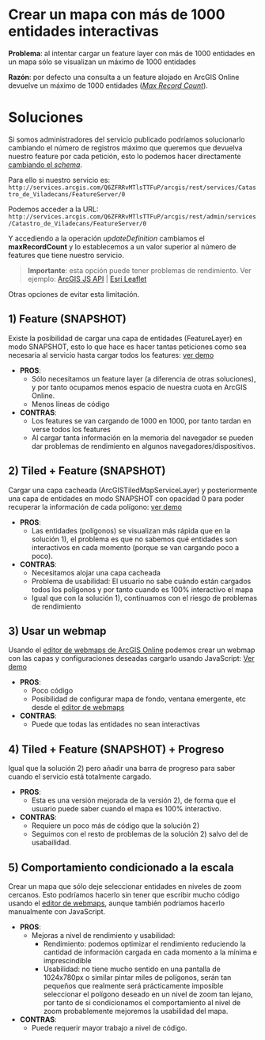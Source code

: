 # Crear un mapa con más de 1000 entidades interactivas
**Problema**: al intentar cargar un feature layer con más de 1000 entidades en un mapa sólo se visualizan un máximo de 1000 entidades

**Razón**: por defecto una consulta a un feature alojado en ArcGIS Online devuelve un máximo de 1000 entidades ([*Max Record Count*](http://services5.arcgis.com/6gwZHZyCCsxPuNBv/arcgis/rest/services/Viladecans/FeatureServer/0)).

# Soluciones
Si somos administradores del servicio publicado podríamos solucionarlo cambiando el número de registros máximo que queremos que devuelva nuestro feature por cada petición, esto lo podemos hacer directamente [cambiando el *schema*](https://blogs.esri.com/esri/arcgis/files/2014/10/How-to-Update-Hosted-Feature-Service-Schemas1.pdf). 

Para ello si nuestro servicio es:
```http://services.arcgis.com/Q6ZFRRvMTlsTTFuP/arcgis/rest/services/Catastro_de_Viladecans/FeatureServer/0 ```

Podemos acceder a la URL:
```http://services.arcgis.com/Q6ZFRRvMTlsTTFuP/arcgis/rest/admin/services/Catastro_de_Viladecans/FeatureServer/0 ```

Y accediendo a la operación *updateDefinition* cambiamos el **maxRecordCount** y lo establecemos a un valor superior al número de features que tiene nuestro servicio.

> **Importante**: esta opción puede tener problemas de rendimiento. Ver ejemplo: [ArcGIS JS API](http://esri-es.github.io/JavascriptAPI/problems/morethan1000entities/feature.html) | [Esri Leaflet](http://esri-es.github.io/JavascriptAPI/problems/morethan1000entities/feature_leaflet.html)

Otras opciones de evitar esta limitación.

## 1) Feature (SNAPSHOT)
Existe la posibilidad de cargar una capa de entidades (FeatureLayer) en modo SNAPSHOT, esto lo que hace es hacer tantas peticiones como sea necesaria al servicio hasta cargar todos los features: [ver demo](http://esri-es.github.io/JavascriptAPI/problems/morethan1000entities/feature_snapshot.html)
* **PROS**:
  * Sólo necesitamos un feature layer (a diferencia de otras soluciones), y por tanto ocupamos menos espacio de nuestra cuota en ArcGIS Online.
  * Menos líneas de código
* **CONTRAS**:
  * Los features se van cargando de 1000 en 1000, por tanto tardan en verse todos los features
  * Al cargar tanta información en la memoria del navegador se pueden dar problemas de rendimiento en algunos navegadores/dispositivos.

## 2) Tiled + Feature (SNAPSHOT)
Cargar una capa cacheada (ArcGISTiledMapServiceLayer) y posteriormente una capa de entidades en modo SNAPSHOT con opacidad 0 para poder recuperar la información de cada polígono: [ver demo](http://esri-es.github.io/JavascriptAPI/problems/morethan1000entities/tiled_feature_snapshot.html)
* **PROS**: 
  * Las entidades (polígonos) se visualizan más rápida que en la solución 1), el problema es que no sabemos qué entidades son interactivos en cada momento (porque se van cargando poco a poco).
* **CONTRAS**:
  * Necesitamos alojar una capa cacheada
  * Problema de usabilidad: El usuario no sabe cuándo están cargados todos los polígonos y por tanto cuando es 100% interactivo el mapa
  * Igual que con la solución 1), continuamos con el riesgo de problemas de rendimiento

## 3) Usar un webmap
Usando el [editor de webmaps de ArcGIS Online](http://www.arcgis.com/home/webmap/viewer.html?useExisting=1) podemos crear un webmap con las capas y configuraciones deseadas cargarlo usando JavaScript: [Ver demo](http://esri-es.github.io/JavascriptAPI/problems/morethan1000entities/webmap.html)

* **PROS**:
  * Poco código
  * Posibilidad de configurar mapa de fondo, ventana emergente, etc desde el [editor de webmaps](http://www.arcgis.com/home/webmap/viewer.html?useExisting=1)
* **CONTRAS**:
  * Puede que todas las entidades no sean interactivas

## 4) Tiled + Feature (SNAPSHOT) + Progreso
Igual que la solución 2) pero añadir una barra de progreso para saber cuando el servicio está totalmente cargado.
* **PROS**:
  * Esta es una versión mejorada de la versión 2), de forma que el usuario puede saber cuando el mapa es 100% interactivo.
* **CONTRAS**:
  * Requiere un poco más de código que la solución 2)
  * Seguimos con el resto de problemas de la solución 2) salvo del de usabailidad.

## 5) Comportamiento condicionado a la escala
Crear un mapa que sólo deje seleccionar entidades en niveles de zoom cercanos. Esto podríamos hacerlo sin tener que escribir mucho código usando el [editor de webmaps](http://www.arcgis.com/home/webmap/viewer.html?useExisting=1), aunque también podríamos hacerlo manualmente con JavaScript.

* **PROS**:
  * Mejoras a nivel de rendimiento y usabilidad:
    * Rendimiento: podemos optimizar el rendimiento reduciendo la cantidad de información cargada en cada momento a la mínima e imprescindible
    * Usabilidad: no tiene mucho sentido en una pantalla de 1024x780px o similar pintar miles de polígonos, serán tan pequeños que realmente será prácticamente imposible seleccionar el polígono deseado en un nivel de zoom tan lejano, por tanto de si condicionamos el comportamiento al nivel de zoom probablemente mejoremos la usabilidad del mapa.
* **CONTRAS**:
  * Puede requerir mayor trabajo a nivel de código.
